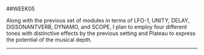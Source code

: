 ##WEEK05

Along with the previous set of modules in terms of LFO-1, UNITY, DELAY, DISSONANTVERB, DYNAMO, and SCOPE, I plan to employ four different tones with distinctive effects by the previous setting and Plateau to express the potential of the musical depth. 

---

